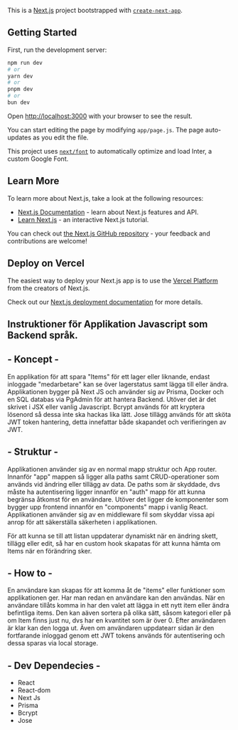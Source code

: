 This is a [Next.js](https://nextjs.org/) project bootstrapped with [`create-next-app`](https://github.com/vercel/next.js/tree/canary/packages/create-next-app).

## Getting Started

First, run the development server:

```bash
npm run dev
# or
yarn dev
# or
pnpm dev
# or
bun dev
```

Open [http://localhost:3000](http://localhost:3000) with your browser to see the result.

You can start editing the page by modifying `app/page.js`. The page auto-updates as you edit the file.

This project uses [`next/font`](https://nextjs.org/docs/basic-features/font-optimization) to automatically optimize and load Inter, a custom Google Font.

## Learn More

To learn more about Next.js, take a look at the following resources:

- [Next.js Documentation](https://nextjs.org/docs) - learn about Next.js features and API.
- [Learn Next.js](https://nextjs.org/learn) - an interactive Next.js tutorial.

You can check out [the Next.js GitHub repository](https://github.com/vercel/next.js/) - your feedback and contributions are welcome!

## Deploy on Vercel

The easiest way to deploy your Next.js app is to use the [Vercel Platform](https://vercel.com/new?utm_medium=default-template&filter=next.js&utm_source=create-next-app&utm_campaign=create-next-app-readme) from the creators of Next.js.

Check out our [Next.js deployment documentation](https://nextjs.org/docs/deployment) for more details.

## Instruktioner för Applikation Javascript som Backend språk.

## - Koncept -

En applikation för att spara "Items" för ett lager eller liknande, endast inloggade "medarbetare" kan se över lagerstatus samt lägga till eller ändra. Applikationen
bygger på Next JS och använder sig av Prisma, Docker och en SQL databas via PgAdmin för att hantera Backend. Utöver det är det skrivet i JSX eller vanlig Javascript. Bcrypt används för att kryptera lösenord så dessa inte ska hackas lika lätt. Jose tillägg används för att sköta JWT token hantering, detta innefattar både skapandet och verifieringen av JWT.

## - Struktur -

Applikationen använder sig av en normal mapp struktur och App router. Innanför "app" mappen så ligger alla paths samt CRUD-operationer som används vid ändring eller tillägg av data. De paths som är skyddade, dvs måste ha autentisering ligger innanför en "auth" mapp för att kunna begränsa åtkomst för en användare. Utöver det ligger de komponenter som bygger upp frontend innanför en "components" mapp i vanlig React. Applikationen använder sig av en middleware fil som skyddar vissa api anrop för att säkerställa säkerheten i applikationen.

För att kunna se till att listan uppdaterar dynamiskt när en ändring skett, tillägg eller edit, så har en custom hook skapatas för att kunna hämta om Items när en förändring sker.

## - How to -

En användare kan skapas för att komma åt de "items" eller funktioner som applikationen ger. Har man redan en användare kan den användas. När en användare tillåts komma in har den valet att lägga in ett nytt item eller ändra befintliga items. Den kan aäven sortera på olika sätt, såsom kategori eller på om Item finns just nu, dvs har en kvantitet som är över 0. Efter användaren är klar kan den logga ut. Även om användaren uppdatearr sidan är den fortfarande inloggad genom ett JWT tokens används för autentisering och dessa sparas via local storage.

## - Dev Dependecies -

- React
- React-dom
- Next Js
- Prisma
- Bcrypt
- Jose
